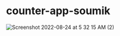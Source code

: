 # counter-app-soumik

![Screenshot 2022-08-24 at 5 32 15 AM (2)](https://user-images.githubusercontent.com/102286461/186287836-d7ea2751-b65a-4ccf-b8ae-0b3363bca3d7.png)
